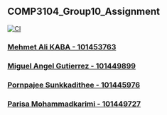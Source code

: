 ## COMP3104_Group10_Assignment ##
[![CI](https://github.com/kabamehmetali/COMP3104_Group10_Assignment/actions/workflows/CI.yml/badge.svg)](https://github.com/kabamehmetali/COMP3104_Group10_Assignment/actions/workflows/CI.yml)

### [Mehmet Ali KABA - 101453763](https://github.com/kabamehmetali) ###
### [Miguel Angel Gutierrez - 101449899](https://github.com/MigueGs) ###
### [Pornpajee Sunkkadithee - 101445976](https://github.com/Sunkkadithee) ###
### [Parisa Mohammadkarimi - 101449727](https://github.com/parisamkarimi) ###
